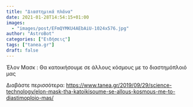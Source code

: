 ```yaml
---
title: "Διαστημικά πλάνα"
date: 2021-01-28T14:54:15+01:00
images:
  - "images/post/EFmQYMKU4AEbAiU-1024x576.jpg"
author: "AstroBot"
categories: ["Ειδήσεις"]
tags: ["tanea.gr"]
draft: false
---
```


Έλον Μασκ : Θα κατοικήσουμε σε άλλους κόσμους με το διαστημόπλοιό μας

Διαβάστε περισσότερα: https://www.tanea.gr/2019/09/29/science-technology/elon-mask-tha-katoikisoume-se-allous-kosmous-me-to-diastimoploio-mas/
